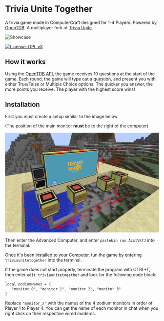 # Trivia Unite Together
 A trivia game made in ComputerCraft designed for 1-4 Players. Powered by [OpenTDB](https://opentdb.com/).
 A multiplayer fork of [Trivia Unite](https://github.com/cklidify/CCTriviaUnite).
 
 ![Showcase](/screenshots/showcase.gif)
 
 [![License: GPL v3](https://img.shields.io/badge/License-GPLv3-blue.svg)](https://www.gnu.org/licenses/gpl-3.0)
 
## How it works
 Using the [OpenTDB API](https://opentdb.com/api_config.php), the game receives 10 questions at the start of the game.
 Each round, the game will type out a question, and present you with either True/False or Multiple Choice options.
 The quicker you answer, the more points you receive. The player with the highest score wins!

## Installation
 First you must create a setup similar to the image below
 
 (The position of the main monitor **must** be to the right of the computer)
 
 ![Guide](/screenshots/setup.png)
 
 Then enter the Advanced Computer, and enter `pastebin run AzxtVKfJ` into the terminal.
 
 Once it's been installed to your Computer, tun the game by entering `triviaunitetogether` into the terminal.

 If the game does not start properly, terminate the program with CTRL+T, then enter `edit triviaunitetogether` and look for the following code block:
 ```
 local podiumNames = {
    "monitor_0", "monitor_1", "monitor_2", "monitor_3"
 }
```
Replace `"monitor_x"` with the names of the 4 podium monitors in order of Player 1 to Player 4. You can get the name of each monitor in chat when you right click on their respective wired modems.
